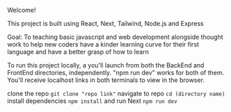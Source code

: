 Welcome!

This project is built using React, Next, Tailwind, Node.js and Express

Goal: To teaching basic javascript and web development alongside thought work to help new coders have a kinder learning curve for their first language and have a better grasp of how to learn

To run this project locally, a you'll launch from both the BackEnd and FrontEnd directories, independently. "npm run dev" works for both of them. You'll receive localhost links in both terminals to view in the browser.

clone the repo `git clone "repo link"`
navigate to repo `cd (directory name)`
install dependencies `npm install`
and run Next `npm run dev`
